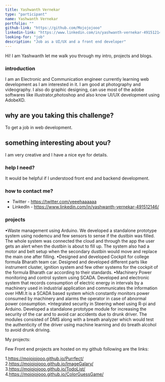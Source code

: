 ```yaml
---
title: Yashwanth Vernekar
type: "participant"
name: Yashwanth Vernekar
portfolio: ""
github-link: "https://github.com/Mojojojooo"
linkedin-link: "https://www.linkedin.com/in/yashwanth-vernekar-491512146/"
looking-for: "job"
description: "Job as a UI/UX and a front end developer"
---
```


Hi! I am Yashwanth let me walk you through my intro, projects and blogs.

### introduction

I am an Electronic and Communication engineer currently learning web development as I am interested in it.
I am good at photography and videography. 
I also do graphic designing, can use most of the adobe softwares like illustrator,photoshop and also know UI/UX development using AdobeXD.

## why are you taking this challenge?

To get a job in web development.

## something interesting about you?
I am very creative and I have a nice eye for details.
### help I need?

It would be helpful if I understood front end and backend development.

### how to contact me?

- Twitter - https://twitter.com/yeeehaaaaaa
- LinkedIn - https://www.linkedin.com/in/yashwanth-vernekar-491512146/

### projects

•Waste management using Arduino.
	We developed a standalone prototype system using nodemcu and few sensors to sense if the dustbin was filled.
	The whole system was connected the cloud and through the app the user gets an alert when the dustbin is about to fill up.
	The system also had a motor and belt setup when the secondary dustbin would move and replace the main one after filling.
•Designed and developed Cockpit for college formula Bharath team car.
	Designed and developed different parts like instrument cluster, ignition system and few other systems for the cockpit of 
	the formula Bharath car according to their standards.
•Machinery Power monitoring and control system using SCADA.
	Developed and electronic system that records consumption of electric energy in intervals by a machinery used in industrial 
	application and communicates the information over HMI.It is a SCADA based system which constantly monitors power consumed by 
	machinery and alarms the operator in case of abnormal power consumption. 
•Integrated security in Steering wheel using R-pi and Arduino.
	Developed a standalone prototype module for increasing the security of the car and to avoid car accidents due to drunk driver. 
	The modules consisted of DMS along with a breath analyzer which would test the authenticity of the driver using machine learning 
	and do breath alcohol to avoid drunk driving.


My projects:

Few Front end projects are hosted on my github following are the links:

1.https://mojojojooo.github.io/Purrfect/
2.https://mojojojooo.github.io/ImageGalary/
3.https://mojojojooo.github.io/TodoList/
4.https://mojojojooo.github.io/ColorGuessGame/